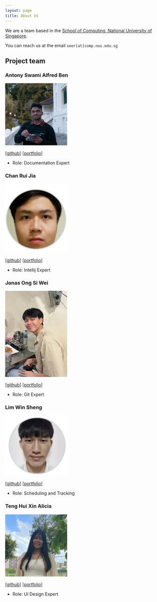```yaml
---
layout: page
title: About Us
---
```


We are a team based in the [School of Computing, National University of Singapore](http://www.comp.nus.edu.sg).

You can reach us at the email `seer[at]comp.nus.edu.sg`

## Project team

### Antony Swami Alfred Ben

<img src="images/AlfredBeNoel.png" width="200px">

[[github](https://github.com/AlfredBeNoel)]
[[portfolio](team/AlfredBeNoel.md)]

* Role: Documentation Expert

### Chan Rui Jia

<img src="images/matochichap.png" width="200px">

[[github](http://github.com/matochichap)]
[[portfolio](team/matochichap.md)]

* Role: Intellij Expert

### Jonas Ong Si Wei

<img src="images/jonasongg.png" width="200px">

[[github](http://github.com/jonasongg)]
[[portfolio](team/jonasongg.md)]

* Role: Git Expert

### Lim Win Sheng

<img src="images/winsheng1.png" width="200px">

[[github](http://github.com/WinSheng1)]
[[portfolio](team/WinSheng1.md)]

* Role: Scheduling and Tracking

### Teng Hui Xin Alicia

<img src="images/Saezenn.png" width="200px">

[[github](http://github.com/Saezenn)]
[[portfolio](team/Saezenn.md)]

* Role: UI Design Expert
